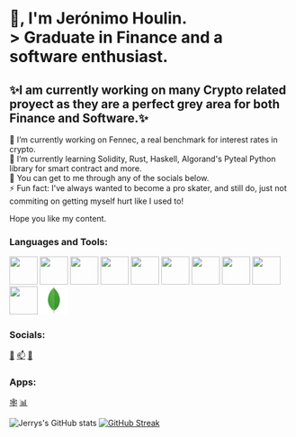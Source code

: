 <!--![Jerónimo_Houlin](https://user-images.githubusercontent.com/79488175/163994117-77ead2bb-76b6-4ea7-abe6-1ace8f2ddb16.png)-->
<!--![image](https://user-images.githubusercontent.com/79488175/163999168-cd14079a-47a0-40af-9ce3-0c37b4bc5f89.png)-->
# 👋, I'm Jerónimo Houlin. <br />   > Graduate in Finance and a software enthusiast.
## ✨I am currently working on many Crypto related proyect as they are a perfect grey area for both Finance and Software.✨

🔭 I’m currently working on Fennec, a real benchmark for interest rates in crypto.<br />
🌱 I’m currently learning Solidity, Rust, Haskell, Algorand's Pyteal Python library for smart contract and more.<br />
💬 You can get to me through any of the socials below.<br />
⚡ Fun fact: I've always wanted to become a pro skater, and still do, just not commiting on getting myself hurt like I used to!<br />

Hope you like my content.


<h3 align="left">Languages and Tools:</h3>
<div style="display:felx; flex-direction: column">
<img style="width:50px; height:50px" src="https://cdn.jsdelivr.net/gh/devicons/devicon/icons/python/python-original.svg" />
<img style="width:50px; height:50px" src="https://cdn.jsdelivr.net/gh/devicons/devicon/icons/gitbash/gitbash-original.svg" />
<img style="width:50px; height:50px" src="https://cdn.jsdelivr.net/gh/devicons/devicon/icons/rstudio/rstudio-plain.svg" />
<img style="width:50px; height:50px" src="https://cdn.jsdelivr.net/gh/devicons/devicon/icons/anaconda/anaconda-original.svg" />
<img style="width:50px; height:50px" src="https://cdn.jsdelivr.net/gh/devicons/devicon/icons/html5/html5-plain.svg" />
<img style="width:50px; height:50px" src="https://cdn.jsdelivr.net/gh/devicons/devicon/icons/css3/css3-plain.svg" />
<img style="width:50px; height:50px" src="https://cdn.jsdelivr.net/gh/devicons/devicon/icons/javascript/javascript-plain.svg" />
<img style="width:50px; height:50px" src="https://cdn.jsdelivr.net/gh/devicons/devicon/icons/nodejs/nodejs-original.svg" />
<img style="width:50px; height:50px" src="https://cdn.jsdelivr.net/gh/devicons/devicon/icons/react/react-original.svg" />
<img style="width:50px; height:50px" src="https://cdn.jsdelivr.net/gh/devicons/devicon/icons/firebase/firebase-plain.svg" />
<img style="width:50px; height:50px" src="https://github.com/devicons/devicon/blob/v2.15.1/icons/mongodb/mongodb-original.svg"/>
</div>

<h3 align="left">Socials:</h3>
<p align="left">
<!-- <a href="your link"><img align="center" src="https://cdn.jsdelivr.net/npm/simple-icons@3.0.1/icons/twitter.svg" alt="" height="30" width="40" /></a> -->
<a height="50" width="50" href="https://www.linkedin.com/in/jh100/">&#128209</a>
<a height="50" width="50" href="jeronimo.houlin@gmail.com">&#128235</a>
<a height="50" width="50" href="https://discord/users/887736313237889116">&#128126</a>
  
<h3 align="left">Apps:</h3>
<a height="50" width="50" href="https://spltracker.herokuapp.com/">&#128376</a>
<a height="50" width="50" href="https://padtracker.herokuapp.com/">&#128202</a>
</p>

<!--# GH STATS: -->
  
![Jerrys's GitHub stats](https://github-readme-stats.vercel.app/api?username=JeronimoHoulin&show_icons=true&theme=radical)
[![GitHub Streak](https://github-readme-streak-stats.herokuapp.com/?user=JeronimoHoulin&theme=radical)](https://git.io/streak-stats)  
